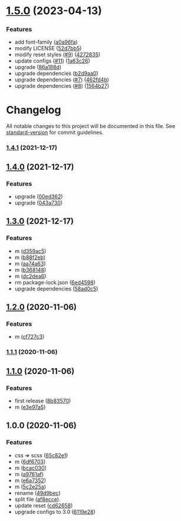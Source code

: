 # [1.5.0](https://github.com/donniean/styles/compare/v1.4.1...v1.5.0) (2023-04-13)


### Features

* add font-family ([a0a96fa](https://github.com/donniean/styles/commit/a0a96fa616961e91f1abfccee41f94bccdbc5e34))
* modify LICENSE ([52d7bb5](https://github.com/donniean/styles/commit/52d7bb5d5a7e180363e81f073813bfa6281a6671))
* modify reset styles ([#9](https://github.com/donniean/styles/issues/9)) ([4272835](https://github.com/donniean/styles/commit/42728352096c438e1f31ac03b164747dccfe0b92))
* update configs ([#11](https://github.com/donniean/styles/issues/11)) ([1a63c26](https://github.com/donniean/styles/commit/1a63c26b11b892ff0064478009e0715fd7edfe36))
* upgrade ([86a188d](https://github.com/donniean/styles/commit/86a188db1cbf8fd16f5420d1fdd83ccac9caaa8d))
* upgrade dependencies ([b2d9aa0](https://github.com/donniean/styles/commit/b2d9aa059b66c3fbd5fe0b5badfe3d2404e2b74b))
* upgrade dependencies ([#7](https://github.com/donniean/styles/issues/7)) ([462fd4b](https://github.com/donniean/styles/commit/462fd4b6569b1d8a3d97227ea054b11ca0c585e1))
* upgrade dependencies ([#8](https://github.com/donniean/styles/issues/8)) ([1564b27](https://github.com/donniean/styles/commit/1564b2794a3d158136fea04702804a9ade4b082c))

# Changelog

All notable changes to this project will be documented in this file. See [standard-version](https://github.com/conventional-changelog/standard-version) for commit guidelines.

### [1.4.1](https://github.com/donniean/styles/compare/v1.4.0...v1.4.1) (2021-12-17)

## [1.4.0](https://github.com/donniean/styles/compare/v1.3.0...v1.4.0) (2021-12-17)

### Features

- upgrade ([00ed362](https://github.com/donniean/styles/commit/00ed3622b438d53309dd5dacbe42bbb8bac4a9e3))
- upgrade ([043a730](https://github.com/donniean/styles/commit/043a7307698ca07ebe9d2844c256b17d5094ae43))

## [1.3.0](https://github.com/donniean/styles/compare/v1.2.0...v1.3.0) (2021-12-17)

### Features

- m ([d359ac5](https://github.com/donniean/styles/commit/d359ac56bab7bc76ad91dfd93be2ac6286fbfc71))
- m ([b88f2eb](https://github.com/donniean/styles/commit/b88f2eb12bb2df6ec3131064eb2496cb7fa75df4))
- m ([aa74a63](https://github.com/donniean/styles/commit/aa74a63e791c9949cab0757c193620fa2623c44b))
- m ([b368148](https://github.com/donniean/styles/commit/b368148263de9ca7af9b0c3a5d2d3aae32e7558c))
- m ([dc2dea6](https://github.com/donniean/styles/commit/dc2dea635b24624410c13864c57a81ee004d5bfa))
- rm package-lock.json ([6ed4598](https://github.com/donniean/styles/commit/6ed459800681361610962a84041837db038a0494))
- upgrade dependencies ([58ad0c5](https://github.com/donniean/styles/commit/58ad0c57b8642d2dcc98085d8c7a7f2de8534ed2))

## [1.2.0](https://github.com/donniean/styles/compare/v1.1.1...v1.2.0) (2020-11-06)

### Features

- m ([cf727c3](https://github.com/donniean/styles/commit/cf727c3c585efc4254029ef7ef3cb2d4260c2628))

### [1.1.1](https://github.com/donniean/styles/compare/v1.1.0...v1.1.1) (2020-11-06)

## [1.1.0](https://github.com/donniean/styles/compare/v1.0.0...v1.1.0) (2020-11-06)

### Features

- first release ([8b83570](https://github.com/donniean/styles/commit/8b83570a94801ab05fe3ff6e670939257c3dec42))
- m ([e3e97a5](https://github.com/donniean/styles/commit/e3e97a53da52b4dc82fe62e83e3642950d741864))

## 1.0.0 (2020-11-06)

### Features

- css => scss ([65c82e1](https://github.com/donniean/styles/commit/65c82e10f20fcc65e92b08fb2687936fbbdbf168))
- m ([6df6703](https://github.com/donniean/styles/commit/6df67032c0850a4df6cbc3febf92e64ecbcd5a71))
- m ([bcac030](https://github.com/donniean/styles/commit/bcac03067012c791a90a61add64ed7837b3b62e1))
- m ([a9761af](https://github.com/donniean/styles/commit/a9761affeac4335233d30aec1020ce36b229385e))
- m ([e6a7352](https://github.com/donniean/styles/commit/e6a735264d5993c45cf33b9dc1be364cbe629a2f))
- m ([5c2e25a](https://github.com/donniean/styles/commit/5c2e25a1132ee1dff20fc0b2cfd4ab2c4a8a7ab1))
- rename ([49d9bec](https://github.com/donniean/styles/commit/49d9bec0306e14838d1631e32facd7267d372507))
- split file ([af8ecce](https://github.com/donniean/styles/commit/af8ecce5d1504d045b725a521f674ed59d03da3f))
- update reset ([cd62658](https://github.com/donniean/styles/commit/cd62658f1ae6ea04353845b05b2cc5621a97eb20))
- upgrade configs to 3.0 ([6119e28](https://github.com/donniean/styles/commit/6119e28241e64bff2b7a4cc2b0eb9291aa290256))
